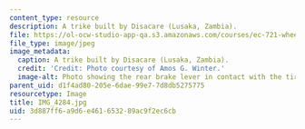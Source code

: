 ```yaml
---
content_type: resource
description: A trike built by Disacare (Lusaka, Zambia).
file: https://ol-ocw-studio-app-qa.s3.amazonaws.com/courses/ec-721-wheelchair-design-in-developing-countries-spring-2009/3d887ff6a9d6e461653289ac9f2ec6cb_IMG_4284.jpg
file_type: image/jpeg
image_metadata:
  caption: A trike built by Disacare (Lusaka, Zambia).
  credit: 'Credit: Photo courtesy of Amos G. Winter.'
  image-alt: Photo showing the rear brake lever in contact with the tire.
parent_uid: d1f4ad80-205e-6dae-99e7-7d8db5275775
resourcetype: Image
title: IMG_4284.jpg
uid: 3d887ff6-a9d6-e461-6532-89ac9f2ec6cb
---
```

